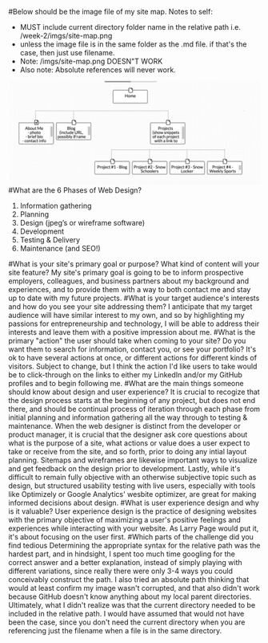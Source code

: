 #Below should be the image file of my site map.
Notes to self:
 - MUST include current directory folder name in the relative path
 i.e. /week-2/imgs/site-map.png
 - unless the image file is in the same folder as the .md file. if that's the case, then just use filename.
 - Note:
 /imgs/site-map.png DOESN"T WORK
 - Also note: Absolute references will never work.

![site map image](/week-2/imgs/site-map.png "Brians sitemap")
#What are the 6 Phases of Web Design?
1. Information gathering
2. Planning
3. Design (jpeg’s or wireframe software)
4. Development
5. Testing & Delivery
6. Maintenance (and SEO!)

#What is your site's primary goal or purpose? What kind of content will your site feature?
My site's primary goal is going to be to inform prospective employers, colleagues, and business partners about my background and experiences, and to provide them with a way to both contact me and stay up to date with my future projects.
#What is your target audience's interests and how do you see your site addressing them?
I anticipate that my target audience will have similar interest to my own, and so by highlighting my passions for entrepreneurship and technology, I will be able to address their interests and leave them with a positive impression about me.
#What is the primary "action" the user should take when coming to your site? Do you want them to search for information, contact you, or see your portfolio? It's ok to have several actions at once, or different actions for different kinds of visitors.
Subject to change, but I think the action I'd like users to take would be to click-through on the links to either my LinkedIn and/or my GitHub profiles and to begin following me.
#What are the main things someone should know about design and user experience?
It is crucial to recogize that the design process starts at the beginning of any project, but does not end there, and should be continual process of iteration through each phase from initial planning and information gathering all the way through to testing & maintenance. When the web designer is distinct from the developer or product manager, it is crucial that the designer ask core questions about what is the purpose of a site, what actions or value does a user expect to take or receive from the site, and so forth, prior to doing any intial layout planning. Sitemaps and wireframes are likewise important ways to visualize and get feedback on the design prior to development. Lastly, while it's difficult to remain fully objective with an otherwise subjective topic such as design, but structured usability testing with live users, especially with tools like Optimizely or Google Analytics' wesbite optimizer, are great for making informed decisions about design.
#What is user experience design and why is it valuable?
User experience design is the practice of designing websites with the primary objective of maximizing a user's positive feelings and experiences while interacting with your website. As Larry Page would put it, it's about focusing on the user first.
#Which parts of the challenge did you find tedious
Determining the appropriate syntax for the relative path was the hardest part, and in hindsight, I spent too much time googling for the correct answer and a better explanation, instead of simply playing with different variations, since really there were only 3-4 ways you could conceivably construct the path. I also tried an absolute path thinking that would at least confirm my image wasn't corrupted, and that also didn't work because GitHub doesn't know anything about my local parent directories.
 Ultimately, what I didn't realize was that the current directory needed to be included in the relative path. I would have assumed that would not have been the case, since you don't need the current directory when you are referencing just the filename when a file is in the same directory.